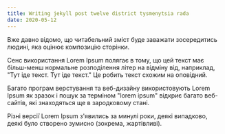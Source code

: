 ```yaml
---
title: Writing jekyll post twelve district tysmenytsia rada
date: 2020-05-12
---
```


Вже давно відомо, що читабельний зміст буде заважати зосередитись людині, яка оцінює композицію сторінки.

Сенс використання Lorem Ipsum полягає в тому, що цей текст має більш-менш нормальне розподілення літер на відміну від, наприклад, "Тут іде текст. Тут іде текст." Це робить текст схожим на оповідний.

Багато програм верстування та веб-дизайну використовують Lorem Ipsum як зразок і пошук за терміном "lorem ipsum" відкриє багато веб-сайтів, які знаходяться ще в зародковому стані.

Різні версії Lorem Ipsum з'явились за минулі роки, деякі випадково, деякі було створено зумисно (зокрема, жартівливі).
